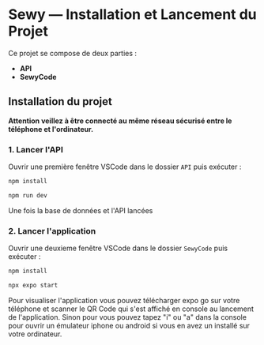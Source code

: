 # Sewy — Installation et Lancement du Projet

Ce projet se compose de deux parties :  
- **API** 
- **SewyCode** 

## Installation du projet

**Attention veillez à être connecté au même réseau sécurisé entre le téléphone et l'ordinateur.**

### 1. Lancer l'API

Ouvrir une première fenêtre VSCode dans le dossier `API` puis exécuter :

```bash
npm install
```
```bash
npm run dev
```
Une fois la base de données et l'API lancées

### 2. Lancer l'application

Ouvrir une deuxieme fenêtre VSCode dans le dossier `SewyCode` puis exécuter :

```bash
npm install
```
```bash
npx expo start
```
Pour visualiser l'application vous pouvez télécharger expo go sur votre téléphone et scanner le QR Code qui s'est affiché en console au lancement de l'application. 
Sinon pour vous pouvez tapez "i" ou "a" dans la console pour ouvrir un émulateur iphone ou android si vous en avez un installé sur votre ordinateur.
